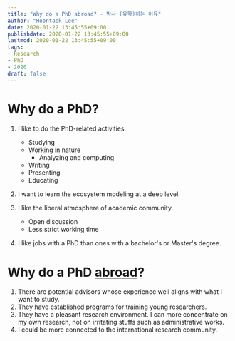 ```yaml
---
title: "Why do a PhD abroad? - 박사 (유학)하는 이유"
author: "Hoontaek Lee"
date: 2020-01-22 13:45:55+09:00
publishdate: 2020-01-22 13:45:55+09:00
lastmod: 2020-01-22 13:45:55+09:00
tags:
- Research
- PhD
- 2020
draft: false
---
```




# Why do a PhD?

1. I like to do the PhD-related activities.
   - Studying
   - Working in nature
     - Analyzing and computing
   - Writing
   - Presenting
   - Educating

2. I want to learn the ecosystem modeling at a deep level.
3. I like the liberal atmosphere of academic community.
   - Open discussion
   - Less strict working time
4. I like jobs with a PhD than ones with a bachelor's or Master's degree.



# Why do a PhD <u>abroad</u>?

1. There are potential advisors whose experience well aligns with what I want to study.
2. They have established programs for training young researchers.
3. They have a pleasant research environment. I can more concentrate on my own research, not on irritating stuffs such as administrative works.
4. I could be more connected to the international research community.

